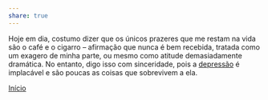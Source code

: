 ```yaml
---  
share: true  
---  
```

  
Hoje em dia, costumo dizer que os únicos prazeres que me restam na vida são o café e o cigarro – afirmação que nunca é bem recebida, tratada como um exagero de minha parte, ou mesmo como atitude demasiadamente dramática. No entanto, digo isso com sinceridade, pois a [depressão](Saúde%20Mental) é implacável e são poucas as coisas que sobrevivem a ela.  
  
[Início](Início)